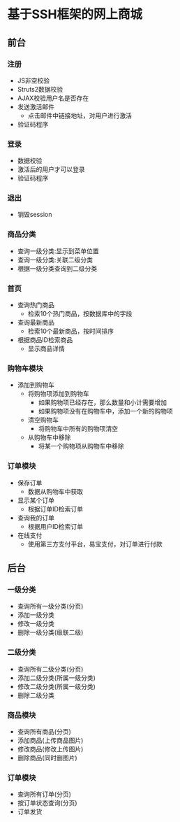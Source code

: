 # 基于SSH框架的网上商城
## 前台
### 注册
- JS非空校验
- Struts2数据校验
- AJAX校验用户名是否存在
- 发送激活邮件
    - 点击邮件中链接地址，对用户进行激活
- 验证码程序
### 登录
- 数据校验
- 激活后的用户才可以登录
- 验证码程序
### 退出
- 销毁session
### 商品分类
- 查询一级分类:显示到菜单位置
- 查询一级分类:关联二级分类
- 根据一级分类查询到二级分类
### 首页
- 查询热门商品
    - 检索10个热门商品，按数据库中的字段
- 查询最新商品
    - 检索10个最新商品，按时间排序
- 根据商品ID检索商品
    - 显示商品详情
### 购物车模块
- 添加到购物车
    - 将购物项添加到购物车
        - 如果购物项已经存在，那么数量和小计需要增加
        - 如果购物项没有在购物车中，添加一个新的购物项
    - 清空购物车
        - 将购物车中所有的购物项清空
    - 从购物车中移除
        - 将某一个购物项从购物车中移除
### 订单模块
- 保存订单
    - 数据从购物车中获取
- 显示某个订单
    - 根据订单ID检索订单
- 查询我的订单
    - 根据用户ID检索订单
- 在线支付
    - 使用第三方支付平台，易宝支付，对订单进行付款
## 后台
### 一级分类
- 查询所有一级分类(分页)
- 添加一级分类
- 修改一级分类
- 删除一级分类(级联二级)
### 二级分类
- 查询所有二级分类(分页)
- 添加二级分类(所属一级分类)
- 修改二级分类(所属一级分类)
- 删除二级分类
### 商品模块
- 查询所有商品(分页)
- 添加商品(上传商品图片)
- 修改商品(修改上传图片)
- 删除商品(同时删图片)
### 订单模块
- 查询所有订单(分页)
- 按订单状态查询(分页)
- 订单发货